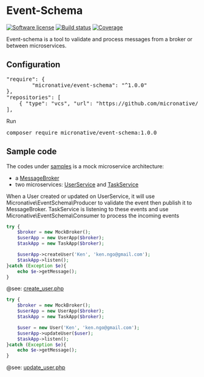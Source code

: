 # Event-Schema
[![Software license][ico-license]](README.md)
[![Build status][ico-travis]][link-travis]
[![Coverage][ico-codecov]][link-codecov]


[ico-license]: https://img.shields.io/github/license/nrk/predis.svg?style=flat-square
[ico-travis]: https://travis-ci.com/micronative/event-schema.svg?branch=master
[ico-codecov]: https://codecov.io/gh/micronative/event-schema/branch/master/graph/badge.svg

[link-codecov]: https://codecov.io/gh/micronative/event-schema
[link-travis]: https://travis-ci.com/github/micronative/event-schema

Event-schema is a tool to validate and process messages from a broker or between microservices.

## Configuration
<pre>
"require": {
        "micronative/event-schema": "^1.0.0"
},
"repositories": [
    { "type": "vcs", "url": "https://github.com/micronative/event-schema" }
],
</pre>

Run
<pre>
composer require micronative/event-schema:1.0.0
</pre>

## Sample code
The codes under [samples](./samples) is a mock microservice architecture:
- a [MessageBroker](./samples/MessageBroker)
- two microservices: [UserService](./samples/UserService) and [TaskService](./samples/TaskService)

When a User created or updated on UserService, it will use Micronative\EventSchema\Producer to validate the event then publish it to MessageBroker. TaskService is listening to these events and use Micronative\EventSchema\Consumer to process the incoming events
```php
try {
    $broker = new MockBroker();
    $userApp = new UserApp($broker);
    $taskApp = new TaskApp($broker);

    $userApp->createUser('Ken', 'ken.ngo@gmail.com');
    $taskApp->listen();
}catch (Exception $e){
    echo $e->getMessage();
}
```
@see: [create_user.php](./samples/create_user.php)

```php
try {
    $broker = new MockBroker();
    $userApp = new UserApp($broker);
    $taskApp = new TaskApp($broker);

    $user = new User('Ken', 'ken.ngo@gmail.com');
    $userApp->updateUser($user);
    $taskApp->listen();
}catch (Exception $e){
    echo $e->getMessage();
}
```
@see: [update_user.php](./samples/update_user.php)
